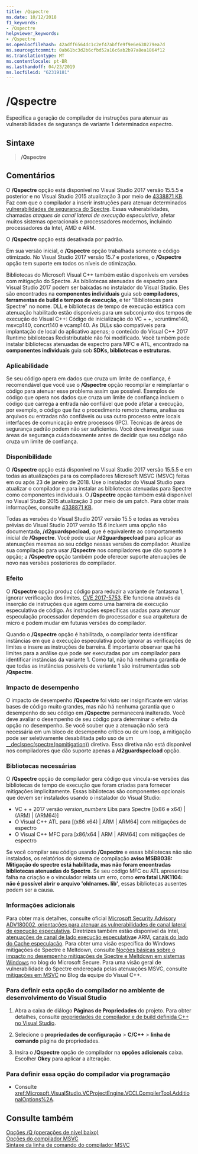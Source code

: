 ```yaml
---
title: /Qspectre
ms.date: 10/12/2018
f1_keywords:
- /Qspectre
helpviewer_keywords:
- /Qspectre
ms.openlocfilehash: 42adff6564dc1c2ef47abffe9f9e6e630279ea7d
ms.sourcegitcommit: 0ab61bc3d2b6cfbd52a16c6ab2b97a8ea1864f12
ms.translationtype: MT
ms.contentlocale: pt-BR
ms.lasthandoff: 04/23/2019
ms.locfileid: "62319181"
---
```

# <a name="qspectre"></a>/Qspectre

Especifica a geração de compilador de instruções para atenuar as vulnerabilidades de segurança de variante 1 determinados espectro.

## <a name="syntax"></a>Sintaxe

> **/Qspectre**

## <a name="remarks"></a>Comentários

O **/Qspectre** opção está disponível no Visual Studio 2017 versão 15.5.5 e posterior e no Visual Studio 2015 atualização 3 por meio de [4338871 KB](https://support.microsoft.com/help/4338871/visual-studio-2015-update-3-spectre-variant-1-toolset-qspectre). Faz com que o compilador a inserir instruções para atenuar determinados [vulnerabilidades de segurança do Spectre](https://spectreattack.com/spectre.pdf). Essas vulnerabilidades, chamadas *ataques de canal lateral de execução especulativa*, afetar muitos sistemas operacionais e processadores modernos, incluindo processadores da Intel, AMD e ARM.

O **/Qspectre** opção está desativada por padrão.

Em sua versão inicial, o **/Qspectre** opção trabalhada somente o código otimizado. No Visual Studio 2017 versão 15.7 e posteriores, o **/Qspectre** opção tem suporte em todos os níveis de otimização.

Bibliotecas do Microsoft Visual C++ também estão disponíveis em versões com mitigação do Spectre. As bibliotecas atenuadas de espectro para Visual Studio 2017 podem ser baixadas no instalador do Visual Studio. Eles são encontrados na **componentes individuais** guia sob **compiladores, ferramentas de build e tempos de execução**, e ter "Bibliotecas para Spectre" no nome. DLL e bibliotecas de tempo de execução estática com atenuação habilitado estão disponíveis para um subconjunto dos tempos de execução do Visual C++: Código de inicialização do VC + +, vcruntime140, msvcp140, concrt140 e vcamp140. As DLLs são compatíveis para implantação de local do aplicativo apenas; o conteúdo do Visual C++ 2017 Runtime bibliotecas Redistributable não foi modificado. Você também pode instalar bibliotecas atenuadas de espectro para MFC e ATL, encontrado na **componentes individuais** guia sob **SDKs, bibliotecas e estruturas**.

### <a name="applicability"></a>Aplicabilidade

Se seu código opera em dados que cruza um limite de confiança, é recomendável que você use o **/Qspectre** opção recompilar e reimplantar o código para atenuar esse problema assim que possível. Exemplos de código que opera nos dados que cruza um limite de confiança incluem o código que carrega a entrada não confiável que pode afetar a execução, por exemplo, o código que faz o procedimento remoto chama, analisa os arquivos ou entradas não confiáveis ou usa outro processo entre locais interfaces de comunicação entre processos (IPC). Técnicas de áreas de segurança padrão podem não ser suficientes. Você deve investigar suas áreas de segurança cuidadosamente antes de decidir que seu código não cruza um limite de confiança.

### <a name="availability"></a>Disponibilidade

O **/Qspectre** opção está disponível no Visual Studio 2017 versão 15.5.5 e em todas as atualizações para os compiladores Microsoft MSVC (MSVC) feitas em ou após 23 de janeiro de 2018. Use o instalador do Visual Studio para atualizar o compilador e para instalar as bibliotecas atenuadas para Spectre como componentes individuais. O **/Qspectre** opção também está disponível no Visual Studio 2015 atualização 3 por meio de um patch. Para obter mais informações, consulte [4338871 KB](https://support.microsoft.com/help/4338871).

Todas as versões do Visual Studio 2017 versão 15.5 e todas as versões prévias do Visual Studio 2017 versão 15.6 incluem uma opção não documentada, **/d2guardspecload**, que é equivalente ao comportamento inicial de **/Qspectre**. Você pode usar **/d2guardspecload** para aplicar as atenuações mesmas ao seu código nessas versões do compilador. Atualize sua compilação para usar **/Qspectre** nos compiladores que dão suporte à opção; a **/Qspectre** opção também pode oferecer suporte atenuações de novo nas versões posteriores do compilador.

### <a name="effect"></a>Efeito

O **/Qspectre** opção produz código para reduzir a variante de fantasma 1, ignorar verificação dos limites, [CVE 2017-5753](https://nvd.nist.gov/vuln/detail/CVE-2017-5753). Ele funciona através da inserção de instruções que agem como uma barreira de execução especulativa de código. As instruções específicas usadas para atenuar especulação processador dependem do processador e sua arquitetura de micro e podem mudar em futuras versões do compilador.

Quando o **/Qspectre** opção é habilitada, o compilador tenta identificar instâncias em que a execução especulativa pode ignorar as verificações de limites e insere as instruções de barreira. É importante observar que há limites para a análise que pode ser executadas por um compilador para identificar instâncias da variante 1. Como tal, não há nenhuma garantia de que todas as instâncias possíveis de variante 1 são instrumentadas sob **/Qspectre**.

### <a name="performance-impact"></a>Impacto de desempenho

O impacto de desempenho **/Qspectre** foi visto ser insignificante em várias bases de código muito grandes, mas não há nenhuma garantia que o desempenho do seu código em **/Qspectre** permanecerá inalterado. Você deve avaliar o desempenho de seu código para determinar o efeito da opção no desempenho. Se você souber que a atenuação não será necessária em um bloco de desempenho crítico ou de um loop, a mitigação pode ser seletivamente desabilitada pelo uso de um [__declspec(spectre(nomitigation))](../../cpp/spectre.md) diretiva. Essa diretiva não está disponível nos compiladores que dão suporte apenas a **/d2guardspecload** opção.

### <a name="required-libraries"></a>Bibliotecas necessárias

O **/Qspectre** opção de compilador gera código que vincula-se versões das bibliotecas de tempo de execução que foram criadas para fornecer mitigações implicitamente. Essas bibliotecas são componentes opcionais que devem ser instalados usando o instalador do Visual Studio:

- VC + + 2017 versão *version_numbers* Libs para Spectre \[(x86 e x64) | (ARM) | (ARM64)]
- O Visual C++ ATL para \[(x86 x64) | ARM | ARM64] com mitigações de espectro
- O Visual C++ MFC para \[x86/x64 | ARM | ARM64] com mitigações de espectro

Se você compilar seu código usando **/Qspectre** e essas bibliotecas não são instalados, os relatórios do sistema de compilação **aviso MSB8038: Mitigação do spectre está habilitada, mas não foram encontradas bibliotecas atenuadas do Spectre**. Se seu código MFC ou ATL apresentou falha na criação e o vinculador relata um erro, como **erro fatal LNK1104: não é possível abrir o arquivo 'oldnames. lib'**, essas bibliotecas ausentes podem ser a causa.

### <a name="additional-information"></a>Informações adicionais

Para obter mais detalhes, consulte oficial [Microsoft Security Advisory ADV180002, orientações para atenuar as vulnerabilidades de canal lateral de execução especulativa](https://portal.msrc.microsoft.com/en-US/security-guidance/advisory/ADV180002). Diretrizes também estão disponível da Intel, [atenuações de canal de lado execução especulativa](https://software.intel.com/sites/default/files/managed/c5/63/336996-Speculative-Execution-Side-Channel-Mitigations.pdf)e ARM, [canais do lado do Cache especulação](https://developer.arm.com/-/media/Files/pdf/Cache_Speculation_Side-channels.pdf). Para obter uma visão específica do Windows mitigações de Spectre e Meltdown, consulte [Noções básicas sobre o impacto no desempenho mitigações de Spectre e Meltdown em sistemas Windows](https://cloudblogs.microsoft.com/microsoftsecure/2018/01/09/understanding-the-performance-impact-of-spectre-and-meltdown-mitigations-on-windows-systems/) no blog do Microsoft Secure. Para uma visão geral de vulnerabilidade do Spectre endereçada pelas atenuações MSVC, consulte [mitigações em MSVC](https://blogs.msdn.microsoft.com/vcblog/2018/01/15/spectre-mitigations-in-msvc./) no Blog da equipe do Visual C++.

### <a name="to-set-this-compiler-option-in-the-visual-studio-development-environment"></a>Para definir esta opção do compilador no ambiente de desenvolvimento do Visual Studio

1. Abra a caixa de diálogo **Páginas de Propriedades** do projeto. Para obter detalhes, consulte [propriedades de compilador e de build definida C++ no Visual Studio](../working-with-project-properties.md).

1. Selecione o **propriedades de configuração** > **C/C++** > **linha de comando** página de propriedades.

1. Insira o **/Qspectre** opção de compilador na **opções adicionais** caixa. Escolher **Okey** para aplicar a alteração.

### <a name="to-set-this-compiler-option-programmatically"></a>Para definir essa opção do compilador via programação

- Consulte <xref:Microsoft.VisualStudio.VCProjectEngine.VCCLCompilerTool.AdditionalOptions%2A>.

## <a name="see-also"></a>Consulte também

[Opções /Q (operações de nível baixo)](q-options-low-level-operations.md)<br/>
[Opções do compilador MSVC](compiler-options.md)<br/>
[Sintaxe da linha de comando do compilador MSVC](compiler-command-line-syntax.md)
